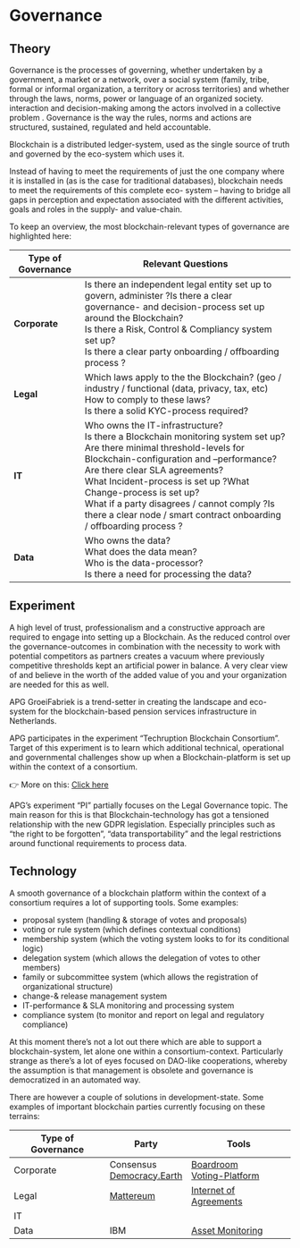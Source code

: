 # Governance

## Theory
Governance is the processes of governing, whether undertaken by a government, a market or a
network, over a social system (family, tribe, formal or informal organization, a territory or across
territories) and whether through the laws, norms, power or language of an organized society.
interaction and decision-making among the actors involved in a collective problem . Governance is
the way the rules, norms and actions are structured, sustained, regulated and held accountable.

Blockchain is a distributed ledger-system, used as the single source of truth and governed by the
eco-system which uses it.

Instead of having to meet the requirements of just the one company where it is installed in (as is the
case for traditional databases), blockchain needs to meet the requirements of this complete eco-
system – having to bridge all gaps in perception and expectation associated with the different
activities, goals and roles in the supply- and value-chain.

To keep an overview, the most blockchain-relevant types of governance are highlighted here:

| Type of Governance 	| Relevant Questions 	|
|--------------------	|------------------------------------------------------------------------------------------------------------------------------------------------------------------------------------------------------------------------------------------------------------------------------------------------------------------------------------------------------------------------------------------	|
| **Corporate** 	| Is there an independent legal entity set up to govern, administer ?Is there a clear governance- and decision-process set up around the Blockchain?<br>Is there a Risk, Control & Compliancy system set up?<br>Is there a clear party onboarding / offboarding process ? 	|
| **Legal** 	| Which laws apply to the the Blockchain? (geo / industry / functional (data, privacy, tax, etc)<br>How to comply to these laws?<br>Is there a solid KYC-process required? 	|
| **IT** 	| Who owns the IT-infrastructure?<br>Is there a Blockchain monitoring system set up?<br>Are there minimal threshold-levels for Blockchain-configuration and –performance?<br> Are there clear SLA agreements?<br>What Incident-process is set up ?What Change-process is set up?<br> What if a party disagrees / cannot comply ?Is there a clear node / smart contract onboarding / offboarding process ? 	|
| **Data** 	| Who owns the data?<br> What does the data mean?<br> Who is the data-processor?<br> Is there a need for processing the data? 	|

## Experiment

A high level of trust, professionalism and a constructive approach are required to engage into setting up a Blockchain. As the reduced control over the governance-outcomes in combination with the necessity to work with potential competitors as partners creates a vacuum where previously competitive thresholds kept an artificial power in balance. A very clear view of and believe in the worth of the added value of you and your organization are needed for this as well.

APG GroeiFabriek is a trend-setter in creating the landscape and eco-system for the blockchain-based pension services infrastructure in Netherlands.

APG participates in the experiment “Techruption Blockchain Consortium”. 
Target of this experiment is to learn which additional technical, operational and governmental challenges show up when a Blockchain-platform is set up within the context of a consortium.

👉 More on this: [Click here](https://dl.eusset.eu/handle/20.500.12015/3162)

APG’s experiment “PI” partially focuses on the Legal Governance topic. The main reason for this is that Blockchain-technology has got a tensioned relationship with the new GDPR legislation. Especially principles such as “the right to be forgotten”, “data transportability” and the legal restrictions around functional requirements to process data.

## Technology
A smooth governance of a blockchain platform within the context of a consortium requires a lot of supporting tools. Some examples:

* proposal system  (handling & storage of votes and proposals)
* voting or rule system (which defines contextual conditions)
* membership system (which the voting system looks to for its conditional logic)
* delegation system (which allows the delegation of votes to other members)
* family or subcommittee system (which allows the registration of organizational structure)
* change-& release management system
* IT-performance  & SLA monitoring and processing system
* compliance system (to monitor and report on legal and regulatory compliance)

At this moment there’s not a lot out there which are able to support a blockchain-system, let alone one within a consortium-context. Particularly strange as there’s  a lot of eyes focused on DAO-like cooperations, whereby the assumption is that management is obsolete and governance is democratized in an automated way.

There are however a couple of solutions in development-state. 
Some examples of important blockchain parties currently focusing on these terrains:

| Type of Governance 	| Party 	| Tools 	|
|--------------------	|---------------------------	|---------------------------	|
| Corporate 	| Consensus<br> [Democracy.Earth](http://democracy.earth) 	| [Boardroom](https://medium.com/@GoBoardRoom/boardroom-its-design-and-the-future-of-blockchain-governance-part-1-2ffe11d1c556)<br> [Voting-Platform](https://github.com/DemocracyEarth/blockchain) 	|
| Legal 	| [Mattereum](https://www.mattereum.com/) 	| [Internet of Agreements](https://www.mattereum.com/upload/iblock/06c/mattereum_slides.pdf) 	|
| IT 	|  	|  	|
| Data 	| IBM 	| [Asset Monitoring](https://github.com/IBM/monitoring_ui) 	|

